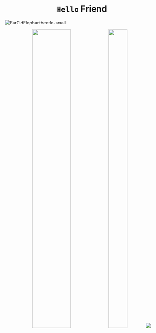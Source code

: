 # <div align=center >`Hello` Friend
![FarOldElephantbeetle-small](https://user-images.githubusercontent.com/31243845/121403666-cc367b80-c963-11eb-8d99-756261926fbf.gif)

<p align="center">
  <img height="50%" width="50%" src ="https://github-readme-stats.vercel.app/api?username=makifdb&show_icons=true&count_private=true&theme=gotham&hide_border=true&bg_color=00000000">
  <img height="50%" width="35%" src ="https://github-readme-stats.vercel.app/api/top-langs/?username=makifdb&layout=compact&hide_border=true&theme=gotham&bg_color=00000000&langs_count=8&hide=html,css,gdscript">
  <img src ="https://github-readme-streak-stats.herokuapp.com?user=makifdb&theme=gotham&hide_border=true&background=FFFFFF00">
</p>
